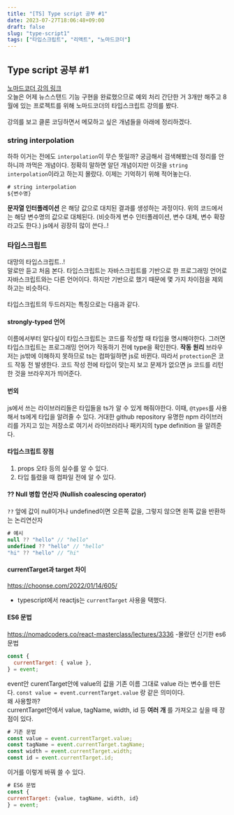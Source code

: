 ```yaml
---
title: "[TS] Type script 공부 #1"
date: 2023-07-27T18:06:48+09:00
draft: false
slug: "type-script1"
tags: ["타입스크립트", "리액트", "노마드코더"]
---
```


## Type script 공부 #1

[노마드코더 강의 링크](https://nomadcoders.co/react-masterclass/lobby)
<br>
오늘은 어제 뉴스스탠드 기능 구현을 완료했으므로 예외 처리 간단한 거 3개만 해주고 8월에 있는 프로젝트를 위해 노마드코더의 타입스크립트 강의를 봤다.
<br><br>
강의를 보고 클론 코딩하면서 메모하고 싶은 개념들을 아래에 정리하겠다.

### string interpolation

하하 이거는 전에도 `interpolation`이 무슨 뜻일까? 궁금해서 검색해봤는데 정리를 안하니까 까먹은 개념이다. 정확히 말하면 알던 개념이지만 이것을 `string interpolation`이라고 하는지 몰랐다. 이제는 기억하기 위해 적어놓는다.

```js
# string interpolation
${변수명}
```

**문자열 인터폴레이션** 은 해당 값으로 대치된 결과를 생성하는 과정이다. 위의 코드에서는 해당 변수명의 값으로 대체된다.
(비슷하게 변수 인터폴레이션, 변수 대체, 변수 확장라고도 한다.)
js에서 굉장히 많이 쓴다..!

### 타입스크립트

대망의 타입스크립트..!
<br>말로만 듣고 처음 본다. 타입스크립트는 자바스크립트를 기반으로 한 프로그래밍 언어로 자바스크립트와는 다른 언어이다. 하지만 기반으로 했기 때문에 몇 가지 차이점을 제외하고는 비슷하다.
<br><br>타입스크립트의 두드러지는 특징으로는 다음과 같다.

#### strongly-typed 언어

이름에서부터 알다싶이 타입스크립트는 코드를 작성할 때 타입을 명시해야한다. 그러면 타입스크립트는 프로그래밍 언어가 작동하기 전에 type을 확인한다.
**작동 원리**
브라우저는 js밖에 이해하지 못하므로 ts는 컴파일하면 js로 바뀐다. 따라서 `protection`은 코드 작동 전 발생한다. 코드 작성 전에 타입이 맞는지 보고 문제가 없으면 js 코드를 리턴한 것을 브라우저가 띄어준다.

#### 번외

js에서 쓰는 라이브러리들은 타입들을 ts가 알 수 있게 해줘야한다. 이때,
`@types`를 사용해서 ts에게 타입을 알려줄 수 있다. 거대한 github repository 유명한 npm 라이브러리를 가지고 있는 저장소로 여기서 라이브러리나 패키지의 type definition 을 알려준다.

#### 타입스크립트 장점

1. props 오타 등의 실수를 알 수 있다.
2. 타입 틀렸을 때 컴파일 전에 알 수 있다.

#### ?? Null 병합 연산자 (Nullish coalescing operator)

`??` 앞에 값이 null이거나 undefined이면 오른쪽 값을, 그렇지 않으면 왼쪽 값을 반환하는 논리연산자

```ts
# 예시
null ?? "hello" // "hello"
undefined ?? "hello" // "hello"
"hi" ?? "hello" // “hi"
```

#### currentTarget과 target 차이

https://choonse.com/2022/01/14/605/
<br>

- typescript에서 reactjs는 `currentTarget` 사용을 택했다.

#### ES6 문법

https://nomadcoders.co/react-masterclass/lectures/3336 -몰랐던 신기한 es6 문법

```js
const {
  currentTarget: { value },
} = event;
```

event안 curentTarget안에 value의 값을 기존 이름 그대로 value 라는 변수를 만든다.
`const value = event.currentTarget.value` 랑 같은 의미이다.
<br>왜 사용할까?
<br>currentTarget안에서 value, tagName, width, id 등 **여러 개** 를 가져오고 싶을 때 장점이 있다.

```js
# 기존 문법
const value = event.currentTarget.value;
const tagName = event.currentTarget.tagName;
const width = event.currentTarget.width;
const id = event.currentTarget.id;
```

이거를 이렇게 바꿔 쓸 수 있다.

```js
# ES6 문법
const {
currentTarget: {value, tagName, width, id}
} = event;
```
